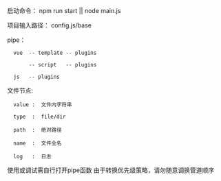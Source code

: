 启动命令：
npm run start || node main.js

项目输入路径：
config.js/base

pipe：

      vue  -- template -- plugins

           -- script   -- plugins

      js   -- plugins

文件节点:  

      value :  文件内字符串

      type  :  file/dir
          
      path  :  绝对路径
          
      name  :  文件全名

      log   :  日志

使用或调试需自行打开pipe函数
由于转换优先级策略，请勿随意调换管道顺序
